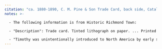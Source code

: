 ```yaml
---
citation: "ca. 1880-1890, C. M. Pine & Son Trade Card, back side, Catalog Number X12.0033, Staten Island Historical Society, Historic Richmond Town, [historicrichmondtown.org](https://www.historicrichmondtown.org)."
notes: >- 

  - The following information is from Historic Richmond Town:

  - "Description": Trade card. Tinted lithograph on paper. ... Printed inscription on the reverse: "THE OLDEST ESTABLISHED HOUSE IN THE COUNTY! / C.M. Pine & Son / HAVE 200 TONS OF / CHOICE TIMOTHY HAY / TO SELL AT $1.00 PER 100, / NO. 1 RYE STRAW at 85c. / THEY HAVE PURCHASED THE / Potato Crop of Saratoga County, (or part of it,) / Comprising the Best Varieties -- BURBANKS, EARLY HEBRON, ROSE, SNOW-FLAKE, &C. / ALSO, GENERAL DEALERS IN / Groceries, Dry Goods, Notions, &c / WEST NEW BRIGHTON, / STATEN ISLAND." 

  - "Timothy was unintentionally introduced to North America by early settlers, and was first described in 1711 by John Hurd from plants growing in New Hampshire. Hurd named the grass "hurd grass" but a farmer named Timothy Hanson began to promote cultivation of it as a hay about 1720, and the grass has been known by its present name since then. Timothy has now become naturalized throughout most of the US and Canada. It is commonly grown for cattle feed and, in particular, as hay for horses. It is relatively high in fibre, especially when cut late. It is considered a harsh, coarse grass little relished by livestock if cut earlier. It is considered part of the standard mix for grass hay and provides quality nutrition for horses." ([Timothy (grass)](https://en.wikipedia.org/wiki/Timothy_(grass)), Wikipedia.org.) 
---
```




